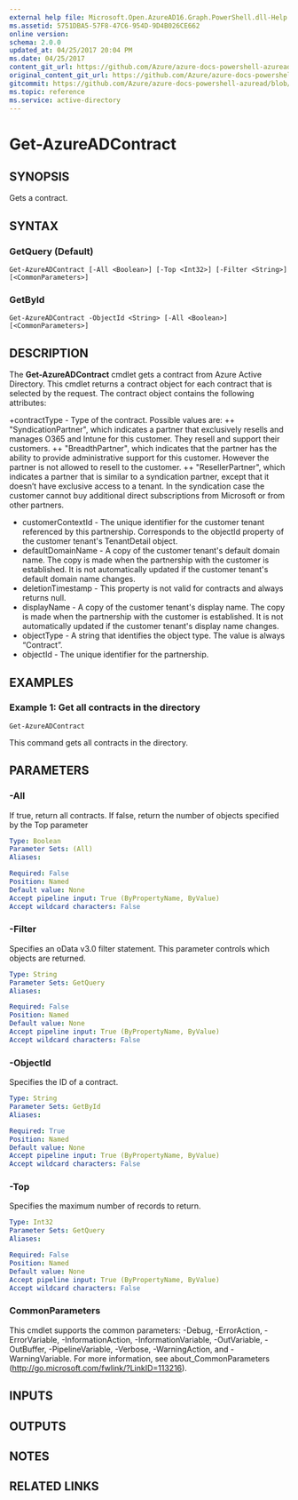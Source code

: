 ```yaml
---
external help file: Microsoft.Open.AzureAD16.Graph.PowerShell.dll-Help.xml
ms.assetid: 5751DBA5-57F8-47C6-954D-9D4B026CE662
online version:
schema: 2.0.0
updated_at: 04/25/2017 20:04 PM
ms.date: 04/25/2017
content_git_url: https://github.com/Azure/azure-docs-powershell-azuread/blob/VinceSmith-patch-4/Azure%20AD%20Cmdlets/AzureAD/v2preview/Get-AzureADContract.md
original_content_git_url: https://github.com/Azure/azure-docs-powershell-azuread/blob/VinceSmith-patch-4/Azure%20AD%20Cmdlets/AzureAD/v2preview/Get-AzureADContract.md
gitcommit: https://github.com/Azure/azure-docs-powershell-azuread/blob/c5cc449ee6e2b805fc85a9e05130b06b10899f67
ms.topic: reference
ms.service: active-directory
---
```


# Get-AzureADContract

## SYNOPSIS
Gets a contract.

## SYNTAX

### GetQuery (Default)
```
Get-AzureADContract [-All <Boolean>] [-Top <Int32>] [-Filter <String>] [<CommonParameters>]
```

### GetById
```
Get-AzureADContract -ObjectId <String> [-All <Boolean>] [<CommonParameters>]
```

## DESCRIPTION
The **Get-AzureADContract** cmdlet gets a contract from Azure Active Directory. This cmdlet returns a contract object for each contract that is selected by the request. The contract object contains the following attributes:

+contractType - Type of the contract. Possible values are: 
++ "SyndicationPartner", which indicates a partner that exclusively resells and manages O365 and Intune for this customer. They resell and support their customers.
++ "BreadthPartner", which indicates that the partner has the ability to provide administrative support for this customer. However the partner is not allowed to resell to the customer.
++ "ResellerPartner", which indicates a partner that is similar to a syndication partner, except that it doesn’t have exclusive access to a tenant. In the syndication case the customer cannot buy additional direct subscriptions from Microsoft or from other partners.
+ customerContextId - The unique identifier for the customer tenant referenced by this partnership. Corresponds to the objectId property of the customer tenant's TenantDetail object.
+ defaultDomainName - A copy of the customer tenant's default domain name. The copy is made when the partnership with the customer is established. It is not automatically updated if the customer tenant's default domain name changes.
+ deletionTimestamp - This property is not valid for contracts and always returns null.
+ displayName - A copy of the customer tenant's display name. The copy is made when the partnership with the customer is established. It is not automatically updated if the customer tenant's display name changes.
+ objectType - A string that identifies the object type. The value is always “Contract”. 
+ objectId - The unique identifier for the partnership. 

## EXAMPLES

### Example 1: Get all contracts in the directory
```
Get-AzureADContract
```

This command gets all contracts in the directory.

## PARAMETERS

### -All
If true, return all contracts. If false, return the number of objects specified by the Top parameter

```yaml
Type: Boolean
Parameter Sets: (All)
Aliases: 

Required: False
Position: Named
Default value: None
Accept pipeline input: True (ByPropertyName, ByValue)
Accept wildcard characters: False
```

### -Filter
Specifies an oData v3.0 filter statement. This parameter controls which objects are returned.

```yaml
Type: String
Parameter Sets: GetQuery
Aliases: 

Required: False
Position: Named
Default value: None
Accept pipeline input: True (ByPropertyName, ByValue)
Accept wildcard characters: False
```

### -ObjectId
Specifies the ID of a contract.

```yaml
Type: String
Parameter Sets: GetById
Aliases: 

Required: True
Position: Named
Default value: None
Accept pipeline input: True (ByPropertyName, ByValue)
Accept wildcard characters: False
```

### -Top
Specifies the maximum number of records to return.

```yaml
Type: Int32
Parameter Sets: GetQuery
Aliases: 

Required: False
Position: Named
Default value: None
Accept pipeline input: True (ByPropertyName, ByValue)
Accept wildcard characters: False
```

### CommonParameters
This cmdlet supports the common parameters: -Debug, -ErrorAction, -ErrorVariable, -InformationAction, -InformationVariable, -OutVariable, -OutBuffer, -PipelineVariable, -Verbose, -WarningAction, and -WarningVariable. For more information, see about_CommonParameters (http://go.microsoft.com/fwlink/?LinkID=113216).

## INPUTS

## OUTPUTS

## NOTES

## RELATED LINKS

